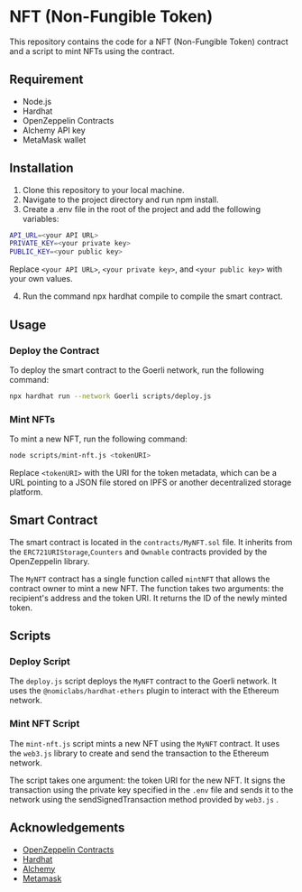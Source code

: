 
# NFT (Non-Fungible Token)

This repository contains the code for a NFT (Non-Fungible Token) contract and a script to mint NFTs using the contract.

## Requirement

- Node.js
- Hardhat
- OpenZeppelin Contracts
- Alchemy API key
- MetaMask wallet 
 

## Installation
1. Clone this repository to your local machine.
2. Navigate to the project directory and run npm install.
3. Create a .env file in the root of the project and add the following variables:

```bash
API_URL=<your API URL>
PRIVATE_KEY=<your private key>
PUBLIC_KEY=<your public key>
```
Replace `<your API URL>`, `<your private key>`, and `<your public key>` with your own values.

4. Run the command npx hardhat compile to compile the smart contract.

## Usage
### Deploy the Contract
To deploy the smart contract to the Goerli network, run the following command:
```bash
npx hardhat run --network Goerli scripts/deploy.js
```
### Mint NFTs
To mint a new NFT, run the following command:
```bash
node scripts/mint-nft.js <tokenURI>
```
Replace `<tokenURI>` with the URI for the token metadata, which can be a URL pointing to a JSON file stored on IPFS or another decentralized storage platform.

## Smart Contract
The smart contract is located in the `contracts/MyNFT.sol` file. It inherits from the `ERC721URIStorage`,`Counters` and `Ownable` contracts provided by the OpenZeppelin library.

The `MyNFT` contract has a single function called `mintNFT` that allows the contract owner to mint a new NFT. The function takes two arguments: the recipient's address and the token URI. It returns the ID of the newly minted token.

## Scripts
### Deploy Script
The `deploy.js` script deploys the `MyNFT` contract to the Goerli network. It uses the `@nomiclabs/hardhat-ethers` plugin to interact with the Ethereum network.

### Mint NFT Script
The `mint-nft.js` script mints a new NFT using the `MyNFT` contract. It uses the `web3.js` library to create and send the transaction to the Ethereum network.

The script takes one argument: the token URI for the new NFT. It signs the transaction using the private key specified in the `.env` file and sends it to the network using the sendSignedTransaction method provided by `web3.js` .

## Acknowledgements

 - [OpenZeppelin Contracts](https://docs.openzeppelin.com/contracts/)
 - [Hardhat](https://hardhat.org/)
 - [Alchemy](https://alchemy.com/)
  - [Metamask]( https://metamask.io/)
